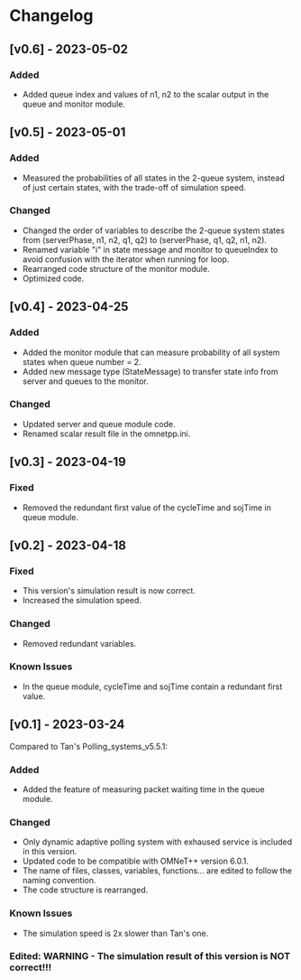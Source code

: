 # Changelog

## [v0.6] - 2023-05-02

### Added
- Added queue index and values of n1, n2 to the scalar output in the queue and monitor module.

## [v0.5] - 2023-05-01

### Added
- Measured the probabilities of all states in the 2-queue system, instead of just certain states, with the trade-off of simulation speed.
 
### Changed
- Changed the order of variables to describe the 2-queue system states from (serverPhase, n1, n2, q1, q2) to (serverPhase, q1, q2, n1, n2).
- Renamed variable "i" in state message and monitor to queueIndex to avoid confusion with the iterator when running for loop.
- Rearranged code structure of the monitor module.
- Optimized code.

## [v0.4] - 2023-04-25
 
### Added
- Added the monitor module that can measure probability of all system states when queue number = 2.
- Added new message type (StateMessage) to transfer state info from server and queues to the monitor.
 
### Changed
- Updated server and queue module code.
- Renamed scalar result file in the omnetpp.ini.

## [v0.3] - 2023-04-19
 
### Fixed
- Removed the redundant first value of the cycleTime and sojTime in queue module.

## [v0.2] - 2023-04-18
 
### Fixed
- This version's simulation result is now correct.
- Increased the simulation speed.

### Changed
- Removed redundant variables.

### Known Issues
- In the queue module, cycleTime and sojTime contain a redundant first value.
 
## [v0.1] - 2023-03-24
Compared to Tan's Polling_systems_v5.5.1:
 
### Added
- Added the feature of measuring packet waiting time in the queue module.
 
### Changed
- Only dynamic adaptive polling system with exhaused service is included in this version.
- Updated code to be compatible with OMNeT++ version 6.0.1.
- The name of files, classes, variables, functions... are edited to follow the naming convention.
- The code structure is rearranged.

### Known Issues
- The simulation speed is 2x slower than Tan's one.

### Edited: WARNING - The simulation result of this version is NOT correct!!!
